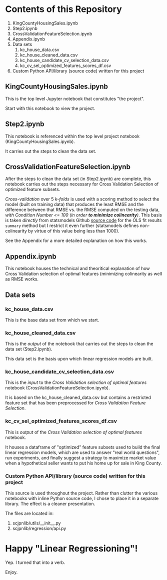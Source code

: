 # Contents of this Repository

1. KingCountyHousingSales.ipynb
2. Step2.ipynb
3. CrossValidationFeatureSelection.ipynb
4. Appendix.ipynb
5. Data sets
   1. kc_house_data.csv
   2. kc_house_cleaned_data.csv
   3. kc_house_candidate_cv_selection_data.csv
   4. kc_cv_sel_optimized_features_scores_df.csv
6. Custom Python API/library (source code) written for this project

## KingCountyHousingSales.ipynb
This is the top level Jupyter notebook that constitutes "the project".  

Start with this notebook to view the project.

## Step2.ipynb
This notebook is referenced within the top level project notebook (KingCountyHousingSales.ipynb).

It carries out the steps to clean the data set.

## CrossValidationFeatureSelection.ipynb
After the steps to clean the data set (in Step2.ipynb) are complete, this notebook carries out the steps necessary for Cross Validation Selection of optimized feature subsets.

*Cross-validation* over 5 *k-folds* is used with a scoring method to select the model (built on training data) that produces the least RMSE and the difference between that RMSE vs. the RMSE computed on the testing data, *with Condition Number <= 100 (in order <b>to minimize colinearity</b>)*.  This basis is taken *directly* from statsmodels Github [source code](https://www.statsmodels.org/dev/_modules/statsmodels/regression/linear_model.html#RegressionResults.summary) for the OLS fit results `summary` method but I restrict it even further (statsmodels defines non-colinearity by virtue of this value being less than 1000).

See the Appendix for a more detailed explanation on how this works.

## Appendix.ipynb
This notebook houses the technical and theoritical explanation of how Cross Validation selection of optimal features (minimizing colinearity as well as RMSE works.

## Data sets
### kc_house_data.csv
This is the base data set from which we start.

### kc_house_cleaned_data.csv
This is the <i>output</i> of the notebook that carries out the steps to clean the data set (Step2.ipynb).

This data set is the basis upon which linear regression models are built.

### kc_house_candidate_cv_selection_data.csv
This is the <i>input</i> to the <i>Cross Validation selection of optimal features</i> notebook (CrossValidationFeatureSelection.ipynb).

It is based on the kc_house_cleaned_data.csv but contains a restricted feature set that has been preprocessed for <i>Cross Validation Feature Selection</i>.

### kc_cv_sel_optimized_features_scores_df.csv
This is <i>output</i> of the <i>Cross Validation selection of optimal features</i> notebook.

It houses a dataframe of "optimized" feature subsets used to build the final linear regression models, which are used to answer "real world questions", run experiments, and finally suggest a strategy to maximize market value when a hypothetical seller wants to put his home up for sale in King County.

### Custom Python API/library (source code) written for this project
This source is used throughout the project.  Rather than clutter the various notebooks with inline Python source code, I chose to place it in a separate library.  The effect is a cleaner presentation.

The files are located in:
1. scjpnlib/utils/\_\_init\_\_.py
2. scjpnlib/regression/api.py


# Happy "Linear Regressioning"!
Yep.  I turned that into a verb.

Enjoy.